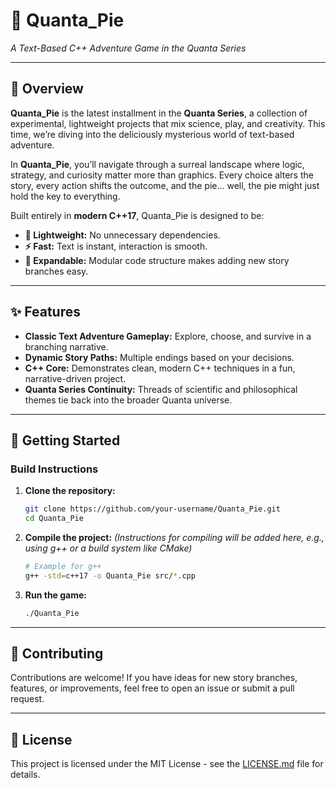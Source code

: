 # 🥧 Quanta_Pie

*A Text-Based C++ Adventure Game in the Quanta Series*

---

## 🌌 Overview

**Quanta_Pie** is the latest installment in the **Quanta Series**, a collection of experimental, lightweight projects that mix science, play, and creativity. This time, we’re diving into the deliciously mysterious world of text-based adventure.

In **Quanta_Pie**, you’ll navigate through a surreal landscape where logic, strategy, and curiosity matter more than graphics. Every choice alters the story, every action shifts the outcome, and the pie… well, the pie might just hold the key to everything.

Built entirely in **modern C++17**, Quanta_Pie is designed to be:

-   **🚀 Lightweight:** No unnecessary dependencies.
-   **⚡ Fast:** Text is instant, interaction is smooth.
-   **🧩 Expandable:** Modular code structure makes adding new story branches easy.

---

## ✨ Features

-   **Classic Text Adventure Gameplay:** Explore, choose, and survive in a branching narrative.
-   **Dynamic Story Paths:** Multiple endings based on your decisions.
-   **C++ Core:** Demonstrates clean, modern C++ techniques in a fun, narrative-driven project.
-   **Quanta Series Continuity:** Threads of scientific and philosophical themes tie back into the broader Quanta universe.

---

## 🚀 Getting Started

### Build Instructions

1.  **Clone the repository:**
    ```bash
    git clone https://github.com/your-username/Quanta_Pie.git
    cd Quanta_Pie
    ```

2.  **Compile the project:**
    *(Instructions for compiling will be added here, e.g., using g++ or a build system like CMake)*

    ```bash
    # Example for g++
    g++ -std=c++17 -o Quanta_Pie src/*.cpp
    ```

3.  **Run the game:**
    ```bash
    ./Quanta_Pie
    ```

---

## 🤝 Contributing

Contributions are welcome! If you have ideas for new story branches, features, or improvements, feel free to open an issue or submit a pull request.

---

## 📜 License

This project is licensed under the MIT License - see the [LICENSE.md](LICENSE.md) file for details.
